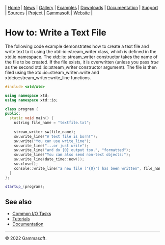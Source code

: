 | [Home](home.md) | [News](news.md) | [Gallery](gallery.md) | [Examples](examples.md) | [Downloads](downloads.md) | [Documentation](documentation.md) | [Support](support.md) | [Sources](https://github.com/gammasoft71/xtd) | [Project](https://sourceforge.net/projects/xtdpro/) | [Gammasoft](gammasoft.md) | [Website](https://gammasoft71.wixsite.com/xtdpro) |

# How to: Write a Text File

The following code example demonstrates how to create a text file and write text to it using the xtd::io::stream_writer class, which is defined in the xtd.io namespace. The xtd::io::stream_writer constructor takes the name of the file to be created. If the file exists, it is overwritten (unless you pass *true* as the second xtd::io::stream_writer constructor argument).
The file is then filed using the xtd::io::stream_writer::write and xtd::io::stream_writer::write_line functions.
 
```c++
#include <xtd/xtd>

using namespace xtd;
using namespace xtd::io;

class program {
public:
  static void main() {
    ustring file_name = "textfile.txt";
    
    stream_writer sw(file_name);
    sw.write_line("A text file is born!");
    sw.write("You can use write_line");
    sw.write_line("...or just write");
    sw.write_line("and do {0} output too.", "formatted");
    sw.write_line("You can also send non-text objects:");
    sw.write_line(date_time::now());
    sw.close();
    console::write_line("a new file ('{0}') has been written", file_name);
  }
};

startup_(program);
```
 
## See also

* [Common I/O Tasks](tutorial_common_io_tasks.md)
* [Tutorials](tutorials.md)
* [Documentation](documentation.md)

______________________________________________________________________________________________

© 2022 Gammasoft.

